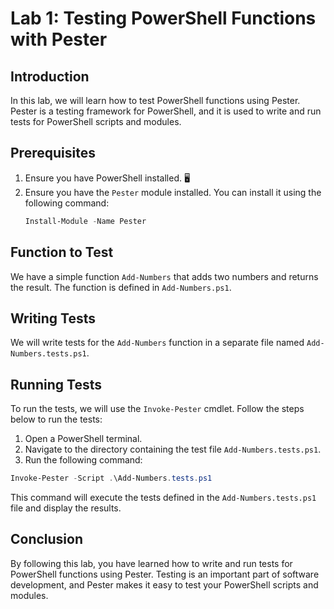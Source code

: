# Lab 1: Testing PowerShell Functions with Pester

## Introduction

In this lab, we will learn how to test PowerShell functions using Pester. Pester is a testing framework for PowerShell, and it is used to write and run tests for PowerShell scripts and modules.

## Prerequisites

1. Ensure you have PowerShell installed. 🖥️
2. Ensure you have the `Pester` module installed. You can install it using the following command:
    ```powershell
    Install-Module -Name Pester 
    ```

## Function to Test

We have a simple function `Add-Numbers` that adds two numbers and returns the result. The function is defined in `Add-Numbers.ps1`.

## Writing Tests

We will write tests for the `Add-Numbers` function in a separate file named `Add-Numbers.tests.ps1`.

## Running Tests

To run the tests, we will use the `Invoke-Pester` cmdlet. Follow the steps below to run the tests:

1. Open a PowerShell terminal.
2. Navigate to the directory containing the test file `Add-Numbers.tests.ps1`.
3. Run the following command:

```powershell
Invoke-Pester -Script .\Add-Numbers.tests.ps1
```

This command will execute the tests defined in the `Add-Numbers.tests.ps1` file and display the results.

## Conclusion

By following this lab, you have learned how to write and run tests for PowerShell functions using Pester. Testing is an important part of software development, and Pester makes it easy to test your PowerShell scripts and modules.
